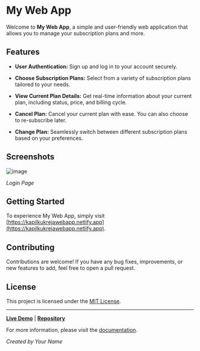 # My Web App

Welcome to **My Web App**, a simple and user-friendly web application that allows you to manage your subscription plans and more.

## Features

- **User Authentication:** Sign up and log in to your account securely.

- **Choose Subscription Plans:** Select from a variety of subscription plans tailored to your needs.

- **View Current Plan Details:** Get real-time information about your current plan, including status, price, and billing cycle.

- **Cancel Plan:** Cancel your current plan with ease. You can also choose to re-subscribe later.

- **Change Plan:** Seamlessly switch between different subscription plans based on your preferences.

## Screenshots

![image](https://github.com/kxpil09/My-WebApp/assets/99945815/42fba5c6-9faa-45e6-8af8-23978afbc078)

*Login Page*

## Getting Started

To experience My Web App, simply visit [https://kapilkukrejawebapp.netlify.app](https://kapilkukrejawebapp.netlify.app).

## Contributing

Contributions are welcome! If you have any bug fixes, improvements, or new features to add, feel free to open a pull request.

## License

This project is licensed under the [MIT License](LICENSE).

---

**[Live Demo](https://kapilkukrejawebapp.netlify.app)** | **[Repository](https://github.com/your-username/your-repo)**

For more information, please visit the [documentation](https://github.com/your-username/your-repo/docs).

*Created by Your Name*
